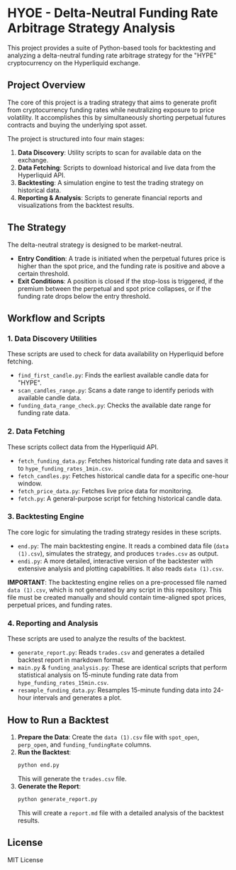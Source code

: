 # HYOE - Delta-Neutral Funding Rate Arbitrage Strategy Analysis

This project provides a suite of Python-based tools for backtesting and analyzing a delta-neutral funding rate arbitrage strategy for the "HYPE" cryptocurrency on the Hyperliquid exchange.

## Project Overview

The core of this project is a trading strategy that aims to generate profit from cryptocurrency funding rates while neutralizing exposure to price volatility. It accomplishes this by simultaneously shorting perpetual futures contracts and buying the underlying spot asset.

The project is structured into four main stages:

1.  **Data Discovery**: Utility scripts to scan for available data on the exchange.
2.  **Data Fetching**: Scripts to download historical and live data from the Hyperliquid API.
3.  **Backtesting**: A simulation engine to test the trading strategy on historical data.
4.  **Reporting & Analysis**: Scripts to generate financial reports and visualizations from the backtest results.

## The Strategy

The delta-neutral strategy is designed to be market-neutral.
-   **Entry Condition**: A trade is initiated when the perpetual futures price is higher than the spot price, and the funding rate is positive and above a certain threshold.
-   **Exit Conditions**: A position is closed if the stop-loss is triggered, if the premium between the perpetual and spot price collapses, or if the funding rate drops below the entry threshold.

## Workflow and Scripts

### 1. Data Discovery Utilities

These scripts are used to check for data availability on Hyperliquid before fetching.

-   `find_first_candle.py`: Finds the earliest available candle data for "HYPE".
-   `scan_candles_range.py`: Scans a date range to identify periods with available candle data.
-   `funding_data_range_check.py`: Checks the available date range for funding rate data.

### 2. Data Fetching

These scripts collect data from the Hyperliquid API.

-   `fetch_funding_data.py`: Fetches historical funding rate data and saves it to `hype_funding_rates_1min.csv`.
-   `fetch_candles.py`: Fetches historical candle data for a specific one-hour window.
-   `fetch_price_data.py`: Fetches live price data for monitoring.
-   `fetch.py`: A general-purpose script for fetching historical candle data.

### 3. Backtesting Engine

The core logic for simulating the trading strategy resides in these scripts.

-   `end.py`: The main backtesting engine. It reads a combined data file (`data (1).csv`), simulates the strategy, and produces `trades.csv` as output.
-   `endi.py`: A more detailed, interactive version of the backtester with extensive analysis and plotting capabilities. It also reads `data (1).csv`.

**IMPORTANT**: The backtesting engine relies on a pre-processed file named `data (1).csv`, which is not generated by any script in this repository. This file must be created manually and should contain time-aligned spot prices, perpetual prices, and funding rates.

### 4. Reporting and Analysis

These scripts are used to analyze the results of the backtest.

-   `generate_report.py`: Reads `trades.csv` and generates a detailed backtest report in markdown format.
-   `main.py` & `funding_analysis.py`: These are identical scripts that perform statistical analysis on 15-minute funding rate data from `hype_funding_rates_15min.csv`.
-   `resample_funding_data.py`: Resamples 15-minute funding data into 24-hour intervals and generates a plot.

## How to Run a Backtest

1.  **Prepare the Data**: Create the `data (1).csv` file with `spot_open`, `perp_open`, and `funding_fundingRate` columns.
2.  **Run the Backtest**:
    ```bash
    python end.py
    ```
    This will generate the `trades.csv` file.
3.  **Generate the Report**:
    ```bash
    python generate_report.py
    ```
    This will create a `report.md` file with a detailed analysis of the backtest results.

## License

MIT License 